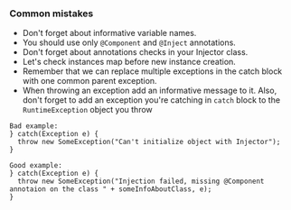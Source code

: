 ### Common mistakes

* Don't forget about informative variable names.
* You should use only `@Component` and `@Inject` annotations.
* Don't forget about annotations checks in your Injector class.
* Let's check instances map before new instance creation.
* Remember that we can replace multiple exceptions in the catch block with one common parent exception.
* When throwing an exception add an informative message to it. Also, don't forget to add an exception you're catching in `catch` block to the `RuntimeException` object you throw
``` 
Bad example: 
} catch(Exception e) {
  throw new SomeException("Can't initialize object with Injector");
}
```
``` 
Good example: 
} catch(Exception e) {
  throw new SomeException("Injection failed, missing @Component annotaion on the class " + someInfoAboutClass, e);
}
```
